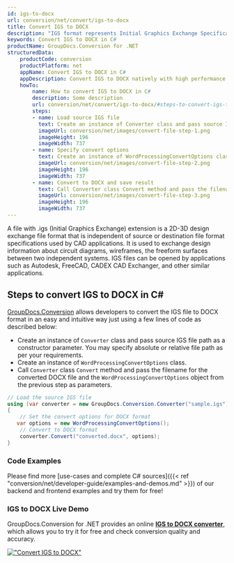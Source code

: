 ```yaml
---
id: igs-to-docx
url: conversion/net/convert/igs-to-docx
title: Convert IGS to DOCX
description: "IGS format represents Initial Graphics Exchange Specification (IGES) with .igs extension. Learn how to convert IGS to DOCX file programmatically in C# language using GroupDocs.Conversion for .NET library."
keywords: Convert IGS to DOCX in C#
productName: GroupDocs.Conversion for .NET
structuredData:
    productCode: conversion
    productPlatform: net
    appName: Convert IGS to DOCX in C#
    appDescription: Convert IGS to DOCX natively with high performance using C# language and server side GroupDocs.Conversion for .NET APIs, without the use of any software like Microsoft or Open Office.
    howTo:
        name: How to convert IGS to DOCX in C# 
        description: Some description
        url: conversion/net/convert/igs-to-docx/#steps-to-convert-igs-to-docx-in-c
        steps:
        - name: Load source IGS file 
          text: Create an instance of Converter class and pass source IGS file path as a constructor parameter. You may specify absolute or relative file path as per your requirements. 
          imageUrl: conversion/net/images/convert-file-step-1.png
          imageHeight: 196
          imageWidth: 737
        - name: Specify convert options 
          text: Create an instance of WordProcessingConvertOptions class.
          imageUrl: conversion/net/images/convert-file-step-2.png
          imageHeight: 196
          imageWidth: 737
        - name: Convert to DOCX and save result 
          text: Call Converter class Convert method and pass the filename for the converted HTML file and the WordProcessingConvertOptions object from the previous step as parameters.
          imageUrl: conversion/net/images/convert-file-step-3.png
          imageHeight: 196
          imageWidth: 737
---
```


A file with .igs (Initial Graphics Exchange) extension is a 2D-3D design exchange file format that is independent of source or destination file format specifications used by CAD applications. It is used to exchange design information about circuit diagrams, wireframes, the freeform surfaces between two independent systems. IGS files can be opened by applications such as Autodesk, FreeCAD, CADEX CAD Exchanger, and other similar applications.

## Steps to convert IGS to DOCX in C#

[GroupDocs.Conversion](https://products.groupdocs.com/conversion/net) allows developers to convert the IGS file to DOCX format in an easy and intuitive way just using a few lines of code as described below:

* Create an instance of `Converter` class and pass source IGS file path as a constructor parameter. You may specify absolute or relative file path as per your requirements. 
* Create an instance of `WordProcessingConvertOptions` class.
* Call `Converter` class `Convert` method and pass the filename for the converted DOCX file and the `WordProcessingConvertOptions` object from the previous step as parameters.

```csharp
// Load the source IGS file
using (var converter = new GroupDocs.Conversion.Converter("sample.igs"))
{
    // Set the convert options for DOCX format
   var options = new WordProcessingConvertOptions();
    // Convert to DOCX format
    converter.Convert("converted.docx", options);
}
```

### Code Examples

Please find more [use-cases and complete C# sources]({{< ref "conversion/net/developer-guide/examples-and-demos.md" >}}) of our backend and frontend examples and try them for free!

### IGS to DOCX Live Demo

GroupDocs.Conversion for .NET provides an online [**IGS to DOCX converter**](https://products.groupdocs.app/conversion/igs-to-docx), which allows you to try it for free and check conversion quality and accuracy.

[!["Convert IGS to DOCX"](conversion/net/images/convert-to-docx/convert-igs-to-docx.png)](https://products.groupdocs.app/conversion/igs-to-docx)